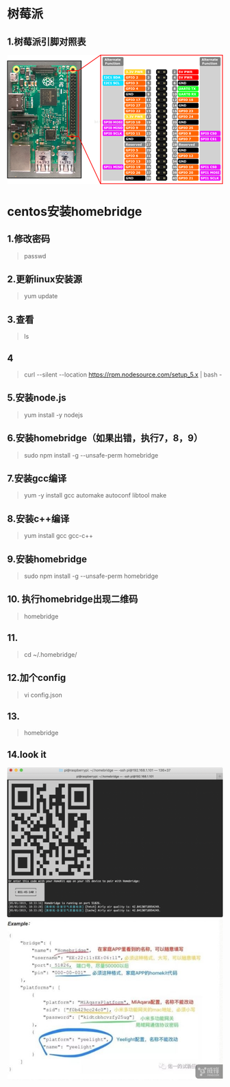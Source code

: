 # 树莓派



## 1.树莓派引脚对照表
![树莓引脚](/images/20181108083724411.png)

# centos安装homebridge

## 1.修改密码
> passwd
## 2.更新linux安装源
> yum update
## 3.查看
> ls
## 4 
>  curl --silent --location https://rpm.nodesource.com/setup_5.x | bash -
## 5.安装node.js 
>  yum install -y nodejs
## 6.安装homebridge（如果出错，执行7，8，9）
>  sudo npm install -g --unsafe-perm homebridge
## 7.安装gcc编译
>  yum -y install gcc automake autoconf libtool make
## 8.安装c++编译
>  yum install gcc gcc-c++
## 9.安装homebridge
>  sudo npm install -g --unsafe-perm homebridge
## 10. 执行homebridge出现二维码
> homebridge
## 11.
>  cd ~/.homebridge/
## 12.加个config
>  vi config.json
## 13.
>  homebridge
## 14.look it
![执行homebridge出现二维码](/images/WechatIMG43.png)
![config-json](/images/WechatIMG39.png)
